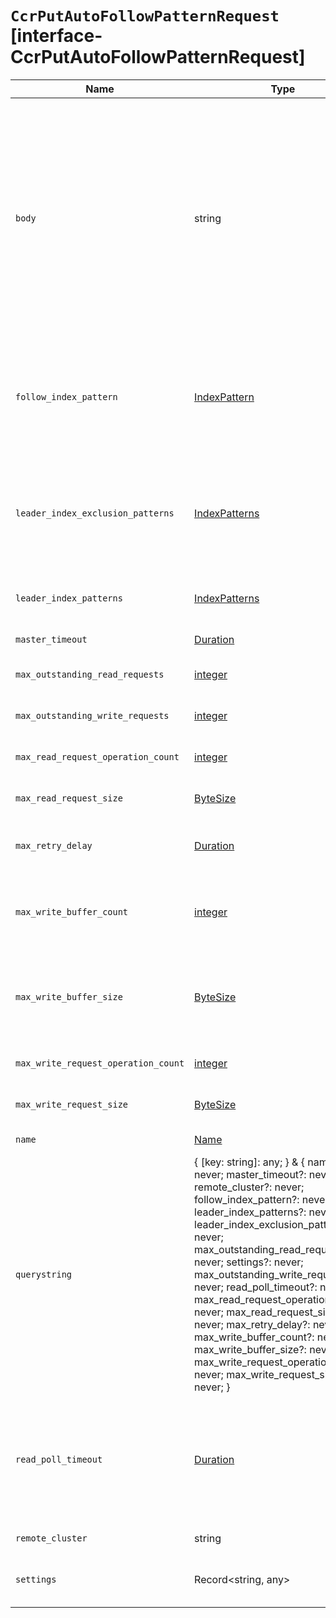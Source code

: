 # `CcrPutAutoFollowPatternRequest` [interface-CcrPutAutoFollowPatternRequest]

| Name | Type | Description |
| - | - | - |
| `body` | string | ({ [key: string]: any; } & { name?: never; master_timeout?: never; remote_cluster?: never; follow_index_pattern?: never; leader_index_patterns?: never; leader_index_exclusion_patterns?: never; max_outstanding_read_requests?: never; settings?: never; max_outstanding_write_requests?: never; read_poll_timeout?: never; max_read_request_operation_count?: never; max_read_request_size?: never; max_retry_delay?: never; max_write_buffer_count?: never; max_write_buffer_size?: never; max_write_request_operation_count?: never; max_write_request_size?: never; }) | All values in `body` will be added to the request body. |
| `follow_index_pattern` | [IndexPattern](./IndexPattern.md) | The name of follower index. The template { { leader_index } } can be used to derive the name of the follower index from the name of the leader index. When following a data stream, use { { leader_index } } ; CCR does not support changes to the names of a follower data stream’s backing indices. |
| `leader_index_exclusion_patterns` | [IndexPatterns](./IndexPatterns.md) | An array of simple index patterns that can be used to exclude indices from being auto-followed. Indices in the remote cluster whose names are matching one or more leader_index_patterns and one or more leader_index_exclusion_patterns won’t be followed. |
| `leader_index_patterns` | [IndexPatterns](./IndexPatterns.md) | An array of simple index patterns to match against indices in the remote cluster specified by the remote_cluster field. |
| `master_timeout` | [Duration](./Duration.md) | Period to wait for a connection to the master node. |
| `max_outstanding_read_requests` | [integer](./integer.md) | The maximum number of outstanding reads requests from the remote cluster. |
| `max_outstanding_write_requests` | [integer](./integer.md) | The maximum number of outstanding reads requests from the remote cluster. |
| `max_read_request_operation_count` | [integer](./integer.md) | The maximum number of operations to pull per read from the remote cluster. |
| `max_read_request_size` | [ByteSize](./ByteSize.md) | The maximum size in bytes of per read of a batch of operations pulled from the remote cluster. |
| `max_retry_delay` | [Duration](./Duration.md) | The maximum time to wait before retrying an operation that failed exceptionally. An exponential backoff strategy is employed when retrying. |
| `max_write_buffer_count` | [integer](./integer.md) | The maximum number of operations that can be queued for writing. When this limit is reached, reads from the remote cluster will be deferred until the number of queued operations goes below the limit. |
| `max_write_buffer_size` | [ByteSize](./ByteSize.md) | The maximum total bytes of operations that can be queued for writing. When this limit is reached, reads from the remote cluster will be deferred until the total bytes of queued operations goes below the limit. |
| `max_write_request_operation_count` | [integer](./integer.md) | The maximum number of operations per bulk write request executed on the follower. |
| `max_write_request_size` | [ByteSize](./ByteSize.md) | The maximum total bytes of operations per bulk write request executed on the follower. |
| `name` | [Name](./Name.md) | The name of the collection of auto-follow patterns. |
| `querystring` | { [key: string]: any; } & { name?: never; master_timeout?: never; remote_cluster?: never; follow_index_pattern?: never; leader_index_patterns?: never; leader_index_exclusion_patterns?: never; max_outstanding_read_requests?: never; settings?: never; max_outstanding_write_requests?: never; read_poll_timeout?: never; max_read_request_operation_count?: never; max_read_request_size?: never; max_retry_delay?: never; max_write_buffer_count?: never; max_write_buffer_size?: never; max_write_request_operation_count?: never; max_write_request_size?: never; } | All values in `querystring` will be added to the request querystring. |
| `read_poll_timeout` | [Duration](./Duration.md) | The maximum time to wait for new operations on the remote cluster when the follower index is synchronized with the leader index. When the timeout has elapsed, the poll for operations will return to the follower so that it can update some statistics. Then the follower will immediately attempt to read from the leader again. |
| `remote_cluster` | string | The remote cluster containing the leader indices to match against. |
| `settings` | Record<string, any> | Settings to override from the leader index. Note that certain settings can not be overrode (e.g., index.number_of_shards). |
